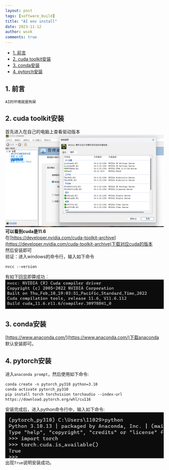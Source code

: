 ```yaml
---
layout: post
tags: [software_build]
title: "AI env install"
date: 2023-11-12
author: wsxk
comments: true
---
```


- [1. 前言](#1-前言)
- [2. cuda toolkit安装](#2-cuda-toolkit安装)
- [3. conda安装](#3-conda安装)
- [4. pytorch安装](#4-pytorch安装)


## 1. 前言<br>
`AI的环境就是狗屎`<br>

## 2. cuda toolkit安装<br>
首先进入在自己的电脑上查看驱动版本<br>
![](https://raw.githubusercontent.com/wsxk/wsxk_pictures/main/2023-7-6/20231112224859.png)
**可以看到cuda是11.6**<br>
在[https://developer.nvidia.com/cuda-toolkit-archive](https://developer.nvidia.com/cuda-toolkit-archive)下载对应cuda的版本<br>
然后安装即可<br>
验证：进入windows的命令行，输入如下命令<br>
```
nvcc --version
```
有如下回显即算成功：<br>
![](https://raw.githubusercontent.com/wsxk/wsxk_pictures/main/2023-7-6/20231112225436.png)

## 3. conda安装<br>
[https://www.anaconda.com/](https://www.anaconda.com/)下载anaconda<br>
默认安装即可。<br>


## 4. pytorch安装<br>
进入`anaconda prompt`，然后使用如下命令:
```
conda create -n pytorch_py310 python=3.10
conda activate pytorch_py310
pip install torch torchvision torchaudio --index-url https://download.pytorch.org/whl/cu116
```
安装完成后，进入python命令行中，输入如下命令:<br>
![](https://raw.githubusercontent.com/wsxk/wsxk_pictures/main/2023-7-6/20231112230943.png)
出现`True`说明安装成功。<br>
